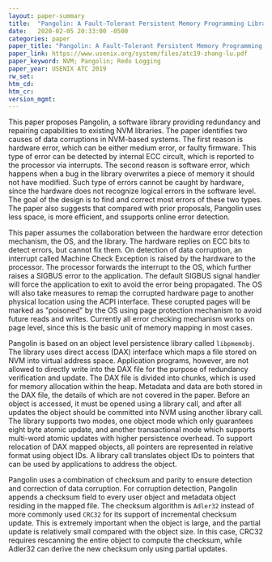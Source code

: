 ```yaml
---
layout: paper-summary
title:  "Pangolin: A Fault-Tolerant Persistent Memory Programming Library"
date:   2020-02-05 20:33:00 -0500
categories: paper
paper_title: "Pangolin: A Fault-Tolerant Persistent Memory Programming Library"
paper_link: https://www.usenix.org/system/files/atc19-zhang-lu.pdf
paper_keyword: NVM; Pangolin; Redo Logging
paper_year: USENIX ATC 2019
rw_set:
htm_cd:
htm_cr:
version_mgmt:
---
```


This paper proposes Pangolin, a software library providing redundancy and repairing capabilities to existing NVM libraries.
The paper identifies two causes of data corruptions in NVM-based systems. The first reason is hardware error, which can 
be either medium error, or faulty firmware. This type of error can be detected by internal ECC circult, which is reported
to the processor via interrupts. The second reason is software error, which happens when a bug in the library overwrites
a piece of memory it should not have modified. Such type of errors cannot be caught by hardware, since the hardware does
not recognize logical errors in the software level. The goal of the design is to find and correct most errors of these 
two types. The paper also suggests that compared with prior proposals, Pangolin uses less space, is more efficient, 
and ssupports online error detection. 

This paper assumes the collaboration between the hardware error detection mechanism, the OS, and the library. The hardware
replies on ECC bits to detect errors, but cannot fix them. On detection of data corruption, an interrupt called 
Machine Check Exception is raised by the hardware to the processor. The processor forwards the interrupt to the OS, which 
further raises a SIGBUS error to the application. The default SIGBUS signal handler will force the application to exit
to avoid the error being propagated. The OS will also take measures to remap the corrupted hardware page to another physical
location using the ACPI interface. These corupted pages will be marked as "poisoned" by the OS using page protection
mechanism to avoid future reads and writes. Currently all error checking mechanism works on page level, since this is the 
basic unit of memory mapping in most cases.

Pangolin is based on an object level persistence library called `libpmemobj`. The library uses direct access (DAX) interface
which maps a file stored on NVM into virtual address space. Application programs, however, are not allowed to directly
write into the DAX file for the purpose of redundancy verification and update. The DAX file is divided into chunks, which
is used for memory allocation within the heap. Metadata and data are both stored in the DAX file, the details of which
are not covered in the paper. Before an object is accessed, it must be opened using a library call, and after all updates
the object should be committed into NVM using another library call. The library supports two modes, one object mode which
only guarantees eight byte atomic update, and another transactional mode which supports multi-word atomic updates with
higher persistence overhead. To support relocation of DAX mapped objects, all pointers are represented in relative format 
using object IDs. A library call translates object IDs to pointers that can be used by applications to address the object.

Pangolin uses a combination of checksum and parity to ensure detection and correction of data corruption. For corruption
detection, Pangolin appends a checksum field to every user object and metadata object residing in the mapped file. The 
checksum algorithm is `Adler32` instead of more commonly used `CRC32` for its support of incremental checksum update. 
This is extremely important when the object is large, and the partial update is relatively small compared with the object 
size. In this case, CRC32 requires rescanning the entire object to compute the checksum, while Adler32 can derive the 
new checksum only using partial updates.